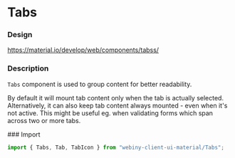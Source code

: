 # Tabs

### Design
<a href="https://material.io/develop/web/components/tabss/" target="_blank">https://material.io/develop/web/components/tabss/</a>

### Description
`Tabs` component is used to group content for better readability.

By default it will mount tab content only when the tab is actually selected.
Alternatively, it can also keep tab content always mounted - even when it's not active. This might be useful eg.
when validating forms which span across two or more tabs.

### Import
```js
import { Tabs, Tab, TabIcon } from "webiny-client-ui-material/Tabs";
```